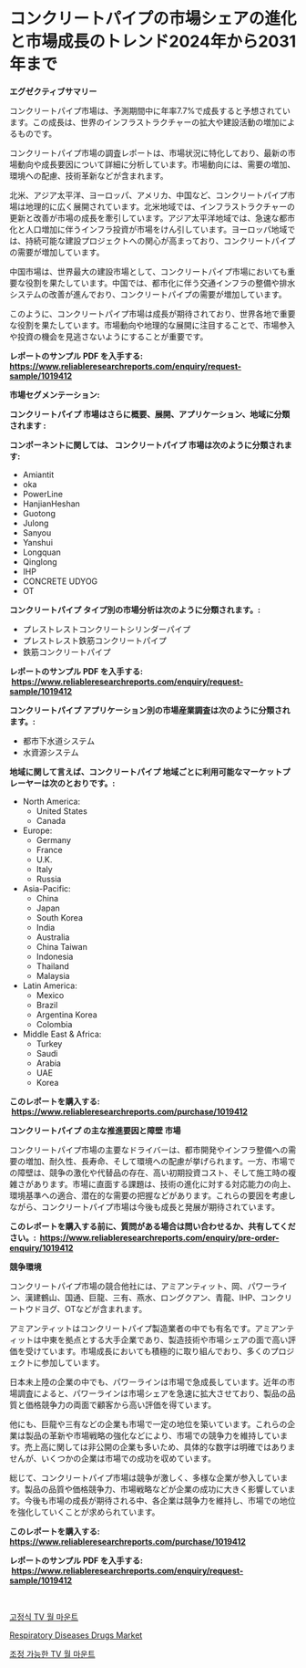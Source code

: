 <p><h1>コンクリートパイプの市場シェアの進化と市場成長のトレンド2024年から2031年まで</h1></p><p><strong>エグゼクティブサマリー</strong></p>
<p><p>コンクリートパイプ市場は、予測期間中に年率7.7%で成長すると予想されています。この成長は、世界のインフラストラクチャーの拡大や建設活動の増加によるものです。</p><p>コンクリートパイプ市場の調査レポートは、市場状況に特化しており、最新の市場動向や成長要因について詳細に分析しています。市場動向には、需要の増加、環境への配慮、技術革新などが含まれます。</p><p>北米、アジア太平洋、ヨーロッパ、アメリカ、中国など、コンクリートパイプ市場は地理的に広く展開されています。北米地域では、インフラストラクチャーの更新と改善が市場の成長を牽引しています。アジア太平洋地域では、急速な都市化と人口増加に伴うインフラ投資が市場をけん引しています。ヨーロッパ地域では、持続可能な建設プロジェクトへの関心が高まっており、コンクリートパイプの需要が増加しています。</p><p>中国市場は、世界最大の建設市場として、コンクリートパイプ市場においても重要な役割を果たしています。中国では、都市化に伴う交通インフラの整備や排水システムの改善が進んでおり、コンクリートパイプの需要が増加しています。</p><p>このように、コンクリートパイプ市場は成長が期待されており、世界各地で重要な役割を果たしています。市場動向や地理的な展開に注目することで、市場参入や投資の機会を見逃さないようにすることが重要です。</p></p>
<p><strong>レポートのサンプル PDF を入手する: <a href="https://www.reliableresearchreports.com/enquiry/request-sample/1019412">https://www.reliableresearchreports.com/enquiry/request-sample/1019412</a></strong></p>
<p><strong>市場セグメンテーション:</strong></p>
<p><strong> コンクリートパイプ 市場はさらに概要、展開、アプリケーション、地域に分類されます :</strong></p>
<p><strong>コンポーネントに関しては、 コンクリートパイプ 市場は次のように分類されます: &nbsp;</strong></p>
<p><ul><li>Amiantit</li><li>oka</li><li>PowerLine</li><li>HanjianHeshan</li><li>Guotong</li><li>Julong</li><li>Sanyou</li><li>Yanshui</li><li>Longquan</li><li>Qinglong</li><li>IHP</li><li>CONCRETE UDYOG</li><li>OT</li></ul></p>
<p><strong> コンクリートパイプ タイプ別の市場分析は次のように分類されます。:</strong></p>
<p><ul><li>プレストレストコンクリートシリンダーパイプ</li><li>プレストレスト鉄筋コンクリートパイプ</li><li>鉄筋コンクリートパイプ</li></ul></p>
<p><strong>レポートのサンプル PDF を入手する: &nbsp;<a href="https://www.reliableresearchreports.com/enquiry/request-sample/1019412">https://www.reliableresearchreports.com/enquiry/request-sample/1019412</a></strong></p>
<p><strong> コンクリートパイプ アプリケーション別の市場産業調査は次のように分類されます。:</strong></p>
<p><ul><li>都市下水道システム</li><li>水資源システム</li></ul></p>
<p><strong>地域に関して言えば、コンクリートパイプ 地域ごとに利用可能なマーケットプレーヤーは次のとおりです。:</strong></p>
<p><ul>
    <li>
        North America:
        <ul>
            <li>United States</li>
            <li>Canada</li>
        </ul>
    </li>
    <li>
        Europe:
        <ul>
            <li>Germany</li>
            <li>France</li>
            <li>U.K.</li>
            <li>Italy</li>
            <li>Russia</li>
        </ul>
    </li>
    <li>
        Asia-Pacific:
        <ul>
            <li>China</li>
            <li>Japan</li>
            <li>South Korea</li>
            <li>India</li>
            <li>Australia</li>
            <li>China Taiwan</li>
            <li>Indonesia</li>
            <li>Thailand</li>
            <li>Malaysia</li>
        </ul>
    </li>
    <li>
        Latin America:
        <ul>
            <li>Mexico</li>
            <li>Brazil</li>
            <li>Argentina Korea</li>
            <li>Colombia</li>
        </ul>
    </li>
    <li>
        Middle East & Africa:
        <ul>
            <li>Turkey</li>
            <li>Saudi</li>
            <li>Arabia</li>
            <li>UAE</li>
            <li>Korea</li>
        </ul>
    </li>
    </ul></p>
<p><strong>このレポートを購入する: &nbsp;<a href="https://www.reliableresearchreports.com/purchase/1019412">https://www.reliableresearchreports.com/purchase/1019412</a></strong></p>
<p><strong>コンクリートパイプ の主な推進要因と障壁 市場</strong></p>
<p><p>コンクリートパイプ市場の主要なドライバーは、都市開発やインフラ整備への需要の増加、耐久性、長寿命、そして環境への配慮が挙げられます。一方、市場での障壁は、競争の激化や代替品の存在、高い初期投資コスト、そして施工時の複雑さがあります。市場に直面する課題は、技術の進化に対する対応能力の向上、環境基準への適合、潜在的な需要の把握などがあります。これらの要因を考慮しながら、コンクリートパイプ市場は今後も成長と発展が期待されています。</p></p>
<p><strong>このレポートを購入する前に、質問がある場合は問い合わせるか、共有してください。:&nbsp; <a href="https://www.reliableresearchreports.com/enquiry/pre-order-enquiry/1019412">https://www.reliableresearchreports.com/enquiry/pre-order-enquiry/1019412</a></strong></p>
<p><strong>競争環境</strong></p>
<p><p>コンクリートパイプ市場の競合他社には、アミアンティット、岡、パワーライン、漢建鶴山、国通、巨龍、三有、燕水、ロングクアン、青龍、IHP、コンクリートウドヨグ、OTなどが含まれます。</p><p>アミアンティットはコンクリートパイプ製造業者の中でも有名です。アミアンティットは中東を拠点とする大手企業であり、製造技術や市場シェアの面で高い評価を受けています。市場成長においても積極的に取り組んでおり、多くのプロジェクトに参加しています。</p><p>日本未上陸の企業の中でも、パワーラインは市場で急成長しています。近年の市場調査によると、パワーラインは市場シェアを急速に拡大させており、製品の品質と価格競争力の両面で顧客から高い評価を得ています。</p><p>他にも、巨龍や三有などの企業も市場で一定の地位を築いています。これらの企業は製品の革新や市場戦略の強化などにより、市場での競争力を維持しています。売上高に関しては非公開の企業も多いため、具体的な数字は明確ではありませんが、いくつかの企業は市場での成功を収めています。</p><p>総じて、コンクリートパイプ市場は競争が激しく、多様な企業が参入しています。製品の品質や価格競争力、市場戦略などが企業の成功に大きく影響しています。今後も市場の成長が期待される中、各企業は競争力を維持し、市場での地位を強化していくことが求められています。</p></p>
<p><strong>このレポートを購入する: &nbsp; <a href="https://www.reliableresearchreports.com/purchase/1019412">https://www.reliableresearchreports.com/purchase/1019412</a></strong></p>
<p><strong>レポートのサンプル PDF を入手する: &nbsp;<a href="https://www.reliableresearchreports.com/enquiry/request-sample/1019412">https://www.reliableresearchreports.com/enquiry/request-sample/1019412</a></strong><strong></strong></p>
<p>&nbsp;</p>
<p><p><a href="https://medium.com/@cgrillo63/%EA%B3%A0%EC%A0%95-tv-%EB%B2%BD-%EA%B1%B8%EC%9D%B4-%EC%8B%9C%EC%9E%A5-%EA%B7%9C%EB%AA%A8-%EC%97%B0%ED%8F%89%EA%B7%A0-%EC%84%B1%EC%9E%A5%EC%9C%A8-%ED%8A%B8%EB%A0%8C%EB%93%9C-2024-2030-3850f8f9e3d6">고정식 TV 월 마운트</a></p><p><a href="https://view.publitas.com/reportprime-1/respiratory-diseases-drugs-market-provides-detailed-segmentation-of-this-market-based-on-type-application-and-region-and-forecast-for-the-period-from-2023-2030/">Respiratory Diseases Drugs Market</a></p><p><a href="https://medium.com/@cgrillo63/2024-2031-%EA%B8%B0%EA%B0%84%EC%9D%84-%EC%9C%84%ED%95%9C-%EC%A1%B0%EC%A0%95-%EA%B0%80%EB%8A%A5%ED%95%9C-tv-%EB%B2%BD%EA%B1%B8%EC%9D%B4-%EB%A7%88%EC%9A%B4%ED%8A%B8-%EC%8B%9C%EC%9E%A5-%EB%8F%99%ED%96%A5-%EB%B0%8F-%EC%8B%9C%EC%9E%A5-%EB%B6%84%EC%84%9D%EC%9D%84-%EC%98%88%EC%B8%A1%ED%95%A9%EB%8B%88%EB%8B%A4-17c463d1a557">조정 가능한 TV 월 마운트</a></p></p>